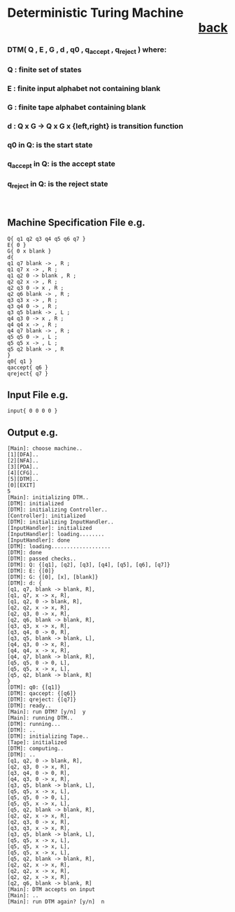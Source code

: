 # Deterministic Turing Machine           <div style="text-align: right">[back](https://github.com/andrewkuhl/Automata)</div>

### DTM( Q , E , G , d , q0 , q<sub>accept</sub> , q<sub>reject</sub> ) where:
### Q : finite set of states
### E : finite input alphabet not containing blank
### G : finite tape alphabet containing blank
### d : Q x G &rarr; Q x G x {left,right} is transition function
### q0 in Q: is the start state
### q<sub>accept</sub> in Q: is the accept state
### q<sub>reject</sub> in Q: is the reject state

<br>

## Machine Specification File e.g.
```
Q{ q1 q2 q3 q4 q5 q6 q7 }
E{ 0 }
G{ 0 x blank }
d{
q1 q7 blank -> , R ;
q1 q7 x -> , R ;
q1 q2 0 -> blank , R ;
q2 q2 x -> , R ;
q2 q3 0 -> x , R ;
q2 q6 blank -> , R ;
q3 q3 x -> , R ;
q3 q4 0 -> , R ;
q3 q5 blank -> , L ;
q4 q3 0 -> x , R ;
q4 q4 x -> , R ;
q4 q7 blank -> , R ;
q5 q5 0 -> , L ;
q5 q5 x -> , L ;
q5 q2 blank -> , R 
}
q0{ q1 }
qaccept{ q6 }
qreject{ q7 }
```

## Input File e.g.
```
input{ 0 0 0 0 }
```

## Output e.g.
```
[Main]: choose machine..
[1][DFA]..
[2][NFA]..
[3][PDA]..
[4][CFG]..
[5][DTM]..
[0][EXIT]
5
[Main]: initializing DTM..
[DTM]: initialized
[DTM]: initializing Controller..
[Controller]: initialized
[DTM]: initializing InputHandler..
[InputHandler]: initialized
[InputHandler]: loading........
[InputHandler]: done
[DTM]: loading...................
[DTM]: done
[DTM]: passed checks.. 
[DTM]: Q: {[q1], [q2], [q3], [q4], [q5], [q6], [q7]}
[DTM]: E: {[0]}
[DTM]: G: {[0], [x], [blank]}
[DTM]: d: {
[q1, q7, blank -> blank, R], 
[q1, q7, x -> x, R], 
[q1, q2, 0 -> blank, R], 
[q2, q2, x -> x, R], 
[q2, q3, 0 -> x, R], 
[q2, q6, blank -> blank, R], 
[q3, q3, x -> x, R], 
[q3, q4, 0 -> 0, R], 
[q3, q5, blank -> blank, L], 
[q4, q3, 0 -> x, R], 
[q4, q4, x -> x, R], 
[q4, q7, blank -> blank, R], 
[q5, q5, 0 -> 0, L], 
[q5, q5, x -> x, L], 
[q5, q2, blank -> blank, R]
}
[DTM]: q0: {[q1]}
[DTM]: qaccept: {[q6]}
[DTM]: qreject: {[q7]}
[DTM]: ready..
[Main]: run DTM? [y/n]  y
[Main]: running DTM..
[DTM]: running...
[DTM]: ..
[DTM]: initializing Tape..
[Tape]: initialized
[DTM]: computing..
[DTM]: ..
[q1, q2, 0 -> blank, R], 
[q2, q3, 0 -> x, R], 
[q3, q4, 0 -> 0, R], 
[q4, q3, 0 -> x, R], 
[q3, q5, blank -> blank, L], 
[q5, q5, x -> x, L], 
[q5, q5, 0 -> 0, L], 
[q5, q5, x -> x, L], 
[q5, q2, blank -> blank, R], 
[q2, q2, x -> x, R], 
[q2, q3, 0 -> x, R], 
[q3, q3, x -> x, R], 
[q3, q5, blank -> blank, L], 
[q5, q5, x -> x, L], 
[q5, q5, x -> x, L], 
[q5, q5, x -> x, L], 
[q5, q2, blank -> blank, R], 
[q2, q2, x -> x, R], 
[q2, q2, x -> x, R], 
[q2, q2, x -> x, R], 
[q2, q6, blank -> blank, R]
[Main]: DTM accepts on input
[Main]: ..
[Main]: run DTM again? [y/n]  n
```
